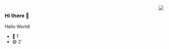 <img align="right" src="https://github-readme-stats.vercel.app/api?username=YinXin-Original-Wish&show_icons=true&icon_color=CE1D2D&text_color=718096&bg_color=ffffff&hide_title=true" />

### Hi there 👋

Hello World!
- 📗 1`
- 😄 2`
<!--
**YinXin-Original-Wish/YinXin-Original-Wish** is a ✨ _special_ ✨ repository because its `README.md` (this file) appears on your GitHub profile.

Here are some ideas to get you started:

- 🔭 I’m currently working on ...
- 🌱 I’m currently learning ...
- 👯 I’m looking to collaborate on ...
- 🤔 I’m looking for help with ...
- 💬 Ask me about ...
- 📫 How to reach me: ...
- 😄 Pronouns: ...
- ⚡ Fun fact: ...
-->
